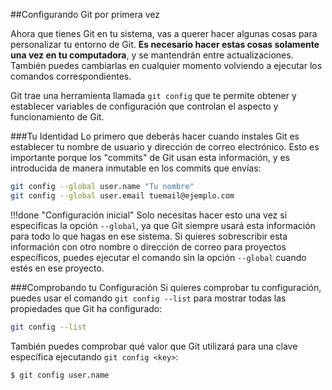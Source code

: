 ##Configurando Git por primera vez

Ahora que tienes Git en tu sistema, vas a querer hacer algunas cosas para personalizar tu entorno de Git. **Es necesario hacer estas cosas solamente una vez en tu computadora**, y se mantendrán entre actualizaciones. También puedes cambiarlas en cualquier momento volviendo a ejecutar los comandos correspondientes.

Git trae una herramienta llamada `git config` que te permite obtener y establecer variables de configuración que controlan el aspecto y funcionamiento de Git. 

###Tu Identidad
Lo primero que deberás hacer cuando instales Git es establecer tu nombre de usuario y dirección de correo electrónico. Esto es importante porque los "commits" de Git usan esta información, y es introducida de manera inmutable en los commits que envías:

```bash
git config --global user.name "Tu nombre"
git config --global user.email tuemail@ejemplo.com
```

!!!done "Configuración inicial"
        Solo necesitas hacer esto una vez si especificas la opción `--global`, ya que Git siempre usará esta información para todo lo que hagas en ese sistema. Si quieres sobrescribir esta información con otro nombre o dirección de correo para proyectos específicos, puedes ejecutar el comando sin la opción `--global` cuando estés en ese proyecto.

###Comprobando tu Configuración
Si quieres comprobar tu configuración, puedes usar el comando `git config --list` para mostrar todas las propiedades que Git ha configurado:

```bash
git config --list
```

También puedes comprobar qué valor que Git utilizará para una clave específica ejecutando `git config <key>`:

```bash
$ git config user.name
```

